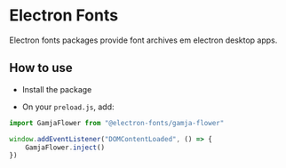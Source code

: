 # Electron Fonts

Electron fonts packages provide font archives em electron desktop apps.

## How to use

* Install the package

* On your `preload.js`, add:

```ts
import GamjaFlower from "@electron-fonts/gamja-flower"

window.addEventListener("DOMContentLoaded", () => {
    GamjaFlower.inject()
})
```